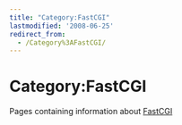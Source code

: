 ```yaml
---
title: "Category:FastCGI"
lastmodified: '2008-06-25'
redirect_from:
  - /Category%3AFastCGI/
---
```


Category:FastCGI
================

Pages containing information about [FastCGI](/FastCGI)
